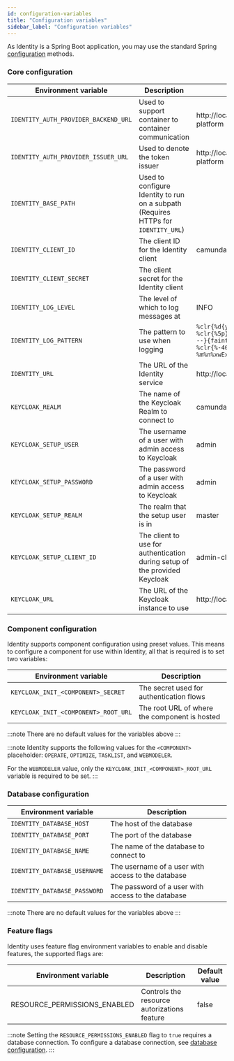 ```yaml
---
id: configuration-variables
title: "Configuration variables"
sidebar_label: "Configuration variables"
---
```


As Identity is a Spring Boot application, you may use the standard
Spring [configuration](https://docs.spring.io/spring-boot/docs/current/reference/html/spring-boot-features.html#boot-features-external-config)
methods.

### Core configuration

| Environment variable                 | Description                                                                        | Default value                                                                                                                                                            |
| ------------------------------------ | ---------------------------------------------------------------------------------- | ------------------------------------------------------------------------------------------------------------------------------------------------------------------------ |
| `IDENTITY_AUTH_PROVIDER_BACKEND_URL` | Used to support container to container communication                               | http://localhost:18080/auth/realms/camunda-platform                                                                                                                      |
| `IDENTITY_AUTH_PROVIDER_ISSUER_URL`  | Used to denote the token issuer                                                    | http://localhost:18080/auth/realms/camunda-platform                                                                                                                      |
| `IDENTITY_BASE_PATH`                 | Used to configure Identity to run on a subpath (Requires HTTPs for `IDENTITY_URL`) |                                                                                                                                                                          |
| `IDENTITY_CLIENT_ID`                 | The client ID for the Identity client                                              | camunda-identity                                                                                                                                                         |
| `IDENTITY_CLIENT_SECRET`             | The client secret for the Identity client                                          |                                                                                                                                                                          |
| `IDENTITY_LOG_LEVEL`                 | The level of which to log messages at                                              | INFO                                                                                                                                                                     |
| `IDENTITY_LOG_PATTERN`               | The pattern to use when logging                                                    | `%clr{%d{yyyy-MM-dd HH:mm:ss.SSS}}{faint} %clr{%5p} %clr{${sys:PID}}{magenta} %clr{---}{faint} %clr{[%15.15t]}{faint} %clr{%-40.40c{1.}}{cyan} %clr{:}{faint} %m%n%xwEx` |
| `IDENTITY_URL`                       | The URL of the Identity service                                                    | http://localhost:8080                                                                                                                                                    |
| `KEYCLOAK_REALM`                     | The name of the Keycloak Realm to connect to                                       | camunda-platform                                                                                                                                                         |
| `KEYCLOAK_SETUP_USER`                | The username of a user with admin access to Keycloak                               | admin                                                                                                                                                                    |
| `KEYCLOAK_SETUP_PASSWORD`            | The password of a user with admin access to Keycloak                               | admin                                                                                                                                                                    |
| `KEYCLOAK_SETUP_REALM`               | The realm that the setup user is in                                                | master                                                                                                                                                                   |
| `KEYCLOAK_SETUP_CLIENT_ID`           | The client to use for authentication during setup of the provided Keycloak         | admin-cli                                                                                                                                                                |
| `KEYCLOAK_URL`                       | The URL of the Keycloak instance to use                                            | http://localhost:18080/auth                                                                                                                                              |

### Component configuration

Identity supports component configuration using preset values. This means to configure a
component for use within Identity, all that is required is to set two variables:

| Environment variable                 | Description                                   |
| ------------------------------------ | --------------------------------------------- |
| `KEYCLOAK_INIT_<COMPONENT>_SECRET`   | The secret used for authentication flows      |
| `KEYCLOAK_INIT_<COMPONENT>_ROOT_URL` | The root URL of where the component is hosted |

:::note
There are no default values for the variables above
:::

:::note
Identity supports the following values for the `<COMPONENT>` placeholder: `OPERATE`, `OPTIMIZE`, `TASKLIST`,
and `WEBMODELER`.

For the `WEBMODELER` value, only the `KEYCLOAK_INIT_<COMPONENT>_ROOT_URL` variable is required to be set.
:::

### Database configuration

| Environment variable         | Description                                        |
| ---------------------------- | -------------------------------------------------- |
| `IDENTITY_DATABASE_HOST`     | The host of the database                           |
| `IDENTITY_DATABASE_PORT`     | The port of the database                           |
| `IDENTITY_DATABASE_NAME`     | The name of the database to connect to             |
| `IDENTITY_DATABASE_USERNAME` | The username of a user with access to the database |
| `IDENTITY_DATABASE_PASSWORD` | The password of a user with access to the database |

:::note
There are no default values for the variables above
:::

### Feature flags

Identity uses feature flag environment variables to enable and disable features, the supported flags are:

| Environment variable         | Description                                 | Default value |
| ---------------------------- | ------------------------------------------- | ------------- |
| RESOURCE_PERMISSIONS_ENABLED | Controls the resource autorizations feature | false         |

:::note
Setting the `RESOURCE_PERMISSIONS_ENABLED` flag to `true` requires a database connection. To configure a database
connection, see [database configuration](#database-configuration).
:::

